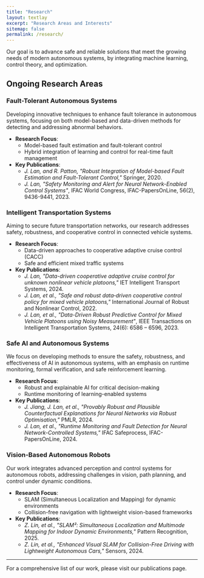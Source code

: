 ```yaml
---
title: "Research"
layout: textlay
excerpt: "Research Areas and Interests"
sitemap: false
permalink: /research/
---
```


Our goal is to advance safe and reliable solutions that meet the growing needs of modern autonomous systems, by integrating machine learning, control theory, and optimization. 

## Ongoing Research Areas

### Fault-Tolerant Autonomous Systems
Developing innovative techniques to enhance fault tolerance in autonomous systems, focusing on both model-based and data-driven methods for detecting and addressing abnormal behaviors.

- **Research Focus**:
  - Model-based fault estimation and fault-tolerant control
  - Hybrid integration of learning and control for real-time fault management
- **Key Publications**:
  - *J. Lan, and R. Patton, "Robust Integration of Model-based Fault Estimation and Fault-Tolerant Control,"* Springer, 2020.
  - *J. Lan, "Safety Monitoring and Alert for Neural Network-Enabled Control Systems"*, IFAC World Congress, IFAC-PapersOnLine, 56(2), 9436-9441, 2023.

### Intelligent Transportation Systems
Aiming to secure future transportation networks, our research addresses safety, robustness, and cooperative control in connected vehicle systems.

- **Research Focus**:
  - Data-driven approaches to cooperative adaptive cruise control (CACC)
  - Safe and efficient mixed traffic systems
- **Key Publications**:
  - *J. Lan, "Data-driven cooperative adaptive cruise control for unknown nonlinear vehicle platoons,"* IET Intelligent Transport Systems, 2024.
  - *J. Lan, et al., "Safe and robust data‐driven cooperative control policy for mixed vehicle platoons,"* International Journal of Robust and Nonlinear Control, 2022.
  - *J. Lan, et al., "Data-Driven Robust Predictive Control for Mixed Vehicle Platoons using Noisy Measurement"*, IEEE Transactions on Intelligent Transportation Systems, 24(6): 6586 – 6596, 2023.

### Safe AI and Autonomous Systems
We focus on developing methods to ensure the safety, robustness, and effectiveness of AI in autonomous systems, with an emphasis on runtime monitoring, formal verification, and safe reinforcement learning.

- **Research Focus**:
  - Robust and explainable AI for critical decision-making
  - Runtime monitoring of learning-enabled systems
- **Key Publications**:
  - *J. Jiang, J. Lan, et al., "Provably Robust and Plausible Counterfactual Explanations for Neural Networks via Robust Optimisation,"* PMLR, 2024.
  - *J. Lan, et al., "Runtime Monitoring and Fault Detection for Neural Network-Controlled Systems,"* IFAC Safeprocess, IFAC-PapersOnLine, 2024.

### Vision-Based Autonomous Robots
Our work integrates advanced perception and control systems for autonomous robots, addressing challenges in vision, path planning, and control under dynamic conditions.

- **Research Focus**:
  - SLAM (Simultaneous Localization and Mapping) for dynamic environments
  - Collision-free navigation with lightweight vision-based frameworks
- **Key Publications**:
  - *Z. Lin, et al., "SLAM²: Simultaneous Localization and Multimode Mapping for Indoor Dynamic Environments,"* Pattern Recognition, 2025.
  - *Z. Lin, et al., "Enhanced Visual SLAM for Collision-Free Driving with Lightweight Autonomous Cars,"* Sensors, 2024.

---

For a comprehensive list of our work, please visit our publications page.
